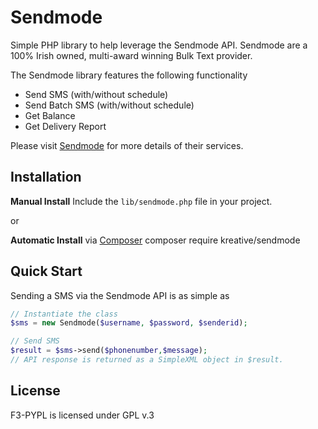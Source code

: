 # Sendmode
Simple PHP library to help leverage the Sendmode API. Sendmode are a 100% Irish owned, multi-award winning Bulk Text provider.

The Sendmode library features the following functionality
- Send SMS (with/without schedule)
- Send Batch SMS (with/without schedule)
- Get Balance
- Get Delivery Report

Please visit [Sendmode](https://www.sendmode.com/) for more details of their services.

## Installation

**Manual Install**
Include the `lib/sendmode.php` file in your project.
 
or 

**Automatic Install** via [Composer](https://packagist.org/packages/kreative/sendmode)
composer require kreative/sendmode

## Quick Start
Sending a SMS via the Sendmode API is as simple as
```php
// Instantiate the class
$sms = new Sendmode($username, $password, $senderid);

// Send SMS
$result = $sms->send($phonenumber,$message);
// API response is returned as a SimpleXML object in $result.
```

## License
F3-PYPL is licensed under GPL v.3